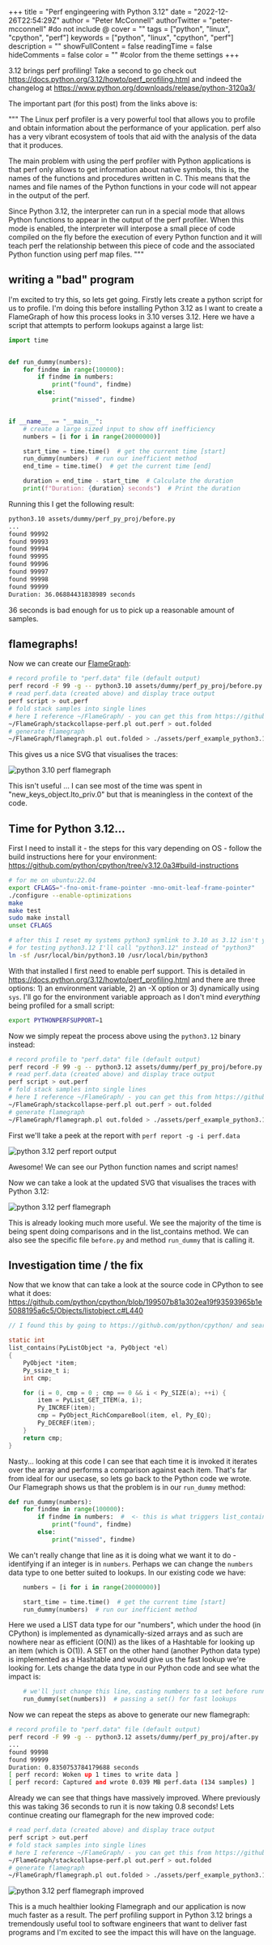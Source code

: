 +++
title = "Perf engingeering with Python 3.12"
date = "2022-12-26T22:54:29Z"
author = "Peter McConnell"
authorTwitter = "peter-mcconnell" #do not include @
cover = ""
tags = ["python", "linux", "cpython", "perf"]
keywords = ["python", "linux", "cpython", "perf"]
description = ""
showFullContent = false
readingTime = false
hideComments = false
color = "" #color from the theme settings
+++

3.12 brings perf profiling! Take a second to go check out https://docs.python.org/3.12/howto/perf_profiling.html and indeed the changelog at https://www.python.org/downloads/release/python-3120a3/

The important part (for this post) from the links above is:

"""
The Linux perf profiler is a very powerful tool that allows you to profile and obtain information about the performance of your application. perf also has a very vibrant ecosystem of tools that aid with the analysis of the data that it produces.

The main problem with using the perf profiler with Python applications is that perf only allows to get information about native symbols, this is, the names of the functions and procedures written in C. This means that the names and file names of the Python functions in your code will not appear in the output of the perf.

Since Python 3.12, the interpreter can run in a special mode that allows Python functions to appear in the output of the perf profiler. When this mode is enabled, the interpreter will interpose a small piece of code compiled on the fly before the execution of every Python function and it will teach perf the relationship between this piece of code and the associated Python function using perf map files.
"""

writing a "bad" program
-----------------------

I'm excited to try this, so lets get going. Firstly lets create a python script for us to profile. I'm doing this before installing Python 3.12 as I want to create a FlameGraph of how this process looks in 3.10 verses 3.12. Here we have a script that attempts to perform lookups against a large list:

```python
import time


def run_dummy(numbers):
    for findme in range(100000):
        if findme in numbers:
            print("found", findme)
        else:
            print("missed", findme)


if __name__ == "__main__":
    # create a large sized input to show off inefficiency
    numbers = [i for i in range(20000000)]

    start_time = time.time()  # get the current time [start]
    run_dummy(numbers)  # run our inefficient method
    end_time = time.time()  # get the current time [end]

    duration = end_time - start_time  # Calculate the duration
    print(f"Duration: {duration} seconds")  # Print the duration
```

Running this I get the following result:

```sh
python3.10 assets/dummy/perf_py_proj/before.py
...
found 99992
found 99993
found 99994
found 99995
found 99996
found 99997
found 99998
found 99999
Duration: 36.06884431838989 seconds
```

36 seconds is bad enough for us to pick up a reasonable amount of samples.

flamegraphs!
------------

Now we can create our [FlameGraph](https://github.com/brendangregg/FlameGraph):

```sh
# record profile to "perf.data" file (default output)
perf record -F 99 -g -- python3.10 assets/dummy/perf_py_proj/before.py
# read perf.data (created above) and display trace output
perf script > out.perf
# fold stack samples into single lines
# here I reference ~/FlameGraph/ - you can get this from https://github.com/brendangregg/FlameGraph
~/FlameGraph/stackcollapse-perf.pl out.perf > out.folded
# generate flamegraph
~/FlameGraph/flamegraph.pl out.folded > ./assets/perf_example_python3.10.svg
```

This gives us a nice SVG that visualises the traces:

![python 3.10 perf flamegraph](https://raw.githubusercontent.com/peter-mcconnell/petermcconnell.com/master/assets/perf_example_python3.10.svg "python 3.10 perf flamegraph")

This isn't useful ... I can see most of the time was spent in "new_keys_object.lto_priv.0" but that is meaningless in the context of the code.

Time for Python 3.12...
-----------------------

First I need to install it - the steps for this vary depending on OS - follow the build instructions here for your environment: https://github.com/python/cpython/tree/v3.12.0a3#build-instructions


```sh
# for me on ubuntu:22.04
export CFLAGS="-fno-omit-frame-pointer -mno-omit-leaf-frame-pointer"
./configure --enable-optimizations
make
make test
sudo make install
unset CFLAGS

# after this I reset my systems python3 symlink to 3.10 as 3.12 isn't yet stable
# for testing python3.12 I'll call "python3.12" instead of "python3"
ln -sf /usr/local/bin/python3.10 /usr/local/bin/python3
```

With that installed I first need to enable perf support. This is detailed in https://docs.python.org/3.12/howto/perf_profiling.html and there are three options: 1) an environment variable, 2) an -X option or 3) dynamically using `sys`. I'll go for the environment variable approach as I don't mind _everything_ being profiled for a small script:

```sh
export PYTHONPERFSUPPORT=1
```

Now we simply repeat the process above using the `python3.12` binary instead:

```sh
# record profile to "perf.data" file (default output)
perf record -F 99 -g -- python3.12 assets/dummy/perf_py_proj/before.py
# read perf.data (created above) and display trace output
perf script > out.perf
# fold stack samples into single lines
# here I reference ~/FlameGraph/ - you can get this from https://github.com/brendangregg/FlameGraph
~/FlameGraph/stackcollapse-perf.pl out.perf > out.folded
# generate flamegraph
~/FlameGraph/flamegraph.pl out.folded > ./assets/perf_example_python3.12.before.svg
```

First we'll take a peek at the report with `perf report -g -i perf.data`

![python 3.12 perf report output](https://raw.githubusercontent.com/peter-mcconnell/petermcconnell.com/master/assets/perf_report.png "python 3.12 perf report")

Awesome! We can see our Python function names and script names!

Now we can take a look at the updated SVG that visualises the traces with Python 3.12:

![python 3.12 perf flamegraph](https://raw.githubusercontent.com/peter-mcconnell/petermcconnell.com/master/assets/perf_example_python3.12.before.svg "python 3.12 perf flamegraph")

This is already looking much more useful. We see the majority of the time is being spent doing comparisons and in the list_contains method. We can also see the specific file `before.py` and method `run_dummy` that is calling it.

Investigation time / the fix
----------------------------

Now that we know that can take a look at the source code in CPython to see what it does: https://github.com/python/cpython/blob/199507b81a302ea19f93593965b1e5088195a6c5/Objects/listobject.c#L440

```c
// I found this by going to https://github.com/python/cpython/ and searching for "list_contains"

static int
list_contains(PyListObject *a, PyObject *el)
{
    PyObject *item;
    Py_ssize_t i;
    int cmp;

    for (i = 0, cmp = 0 ; cmp == 0 && i < Py_SIZE(a); ++i) {
        item = PyList_GET_ITEM(a, i);
        Py_INCREF(item);
        cmp = PyObject_RichCompareBool(item, el, Py_EQ);
        Py_DECREF(item);
    }
    return cmp;
}
```

Nasty... looking at this code I can see that each time it is invoked it iterates over the array and performs a comparison against each item. That's far from ideal for our usecase, so lets go back to the Python code we wrote. Our Flamegraph shows us that the problem is in our `run_dummy` method:

```python
def run_dummy(numbers):
    for findme in range(100000):
        if findme in numbers:  #  <- this is what triggers list_contains
            print("found", findme)
        else:
            print("missed", findme)
```

We can't really change that line as it is doing what we want it to do - identifying if an integer is in `numbers`. Perhaps we can change the `numbers` data type to one better suited to lookups. In our existing code we have:

```python
    numbers = [i for i in range(20000000)]

    start_time = time.time()  # get the current time [start]
    run_dummy(numbers)  # run our inefficient method
```

Here we used a LIST data type for our "numbers", which under the hood (in CPython) is implemented as dynamically-sized arrays and as such are nowhere near as efficient (O(N)) as the likes of a Hashtable for looking up an item (which is O(1)). A SET on the other hand (another Python data type) is implemented as a Hashtable and would give us the fast lookup we're looking for. Lets change the data type in our Python code and see what the impact is:

```python
    # we'll just change this line, casting numbers to a set before running run_dummy
    run_dummy(set(numbers))  # passing a set() for fast lookups
```

Now we can repeat the steps as above to generate our new flamegraph:

```sh
# record profile to "perf.data" file (default output)
perf record -F 99 -g -- python3.12 assets/dummy/perf_py_proj/after.py
...
found 99998
found 99999
Duration: 0.8350753784179688 seconds
[ perf record: Woken up 1 times to write data ]
[ perf record: Captured and wrote 0.039 MB perf.data (134 samples) ]
```

Already we can see that things have massively improved. Where previously this was taking 36 seconds to run it is now taking 0.8 seconds! Lets continue creating our flamegraph for the new improved code:

```sh
# read perf.data (created above) and display trace output
perf script > out.perf
# fold stack samples into single lines
# here I reference ~/FlameGraph/ - you can get this from https://github.com/brendangregg/FlameGraph
~/FlameGraph/stackcollapse-perf.pl out.perf > out.folded
# generate flamegraph
~/FlameGraph/flamegraph.pl out.folded > ./assets/perf_example_python3.12.after.svg
```

![python 3.12 perf flamegraph improved](https://raw.githubusercontent.com/peter-mcconnell/petermcconnell.com/master/assets/perf_example_python3.12.after.svg "python 3.12 perf flamegraph improved")

This is a much healthier looking Flamegraph and our application is now much faster as a result. The perf profiling support in Python 3.12 brings a tremendously useful tool to software engineers that want to deliver fast programs and I'm excited to see the impact this will have on the language.

